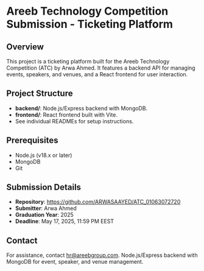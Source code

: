 # Areeb Technology Competition Submission - Ticketing Platform

## Overview
This project is a ticketing platform built for the Areeb Technology Competition (ATC) by Arwa Ahmed. It features a backend API for managing events, speakers, and venues, and a React frontend for user interaction.

## Project Structure
- **backend/**: Node.js/Express backend with MongoDB.
- **frontend/**: React frontend built with Vite.
- See individual READMEs for setup instructions.

## Prerequisites
- Node.js (v18.x or later)
- MongoDB
- Git

## Submission Details
- **Repository**: https://github.com/ARWASAAYED/ATC_01063072720
- **Submitter**: Arwa Ahmed
- **Graduation Year**: 2025
- **Deadline**: May 17, 2025, 11:59 PM EEST

## Contact
For assistance, contact hr@areebgroup.com.
Node.js/Express backend with MongoDB for event, speaker, and venue management.
